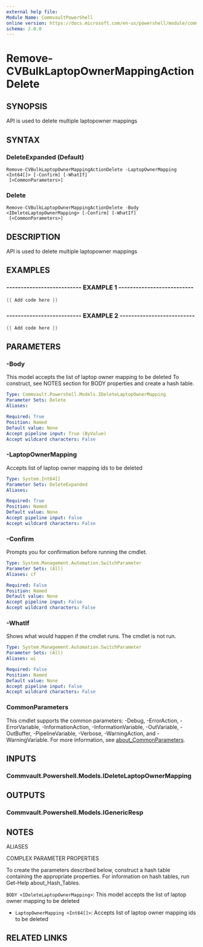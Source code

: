 ```yaml
---
external help file:
Module Name: CommvaultPowerShell
online version: https://docs.microsoft.com/en-us/powershell/module/commvaultpowershell/remove-cvbulklaptopownermappingactiondelete
schema: 2.0.0
---
```


# Remove-CVBulkLaptopOwnerMappingActionDelete

## SYNOPSIS
API is used to delete multiple laptopowner mappings

## SYNTAX

### DeleteExpanded (Default)
```
Remove-CVBulkLaptopOwnerMappingActionDelete -LaptopOwnerMapping <Int64[]> [-Confirm] [-WhatIf]
 [<CommonParameters>]
```

### Delete
```
Remove-CVBulkLaptopOwnerMappingActionDelete -Body <IDeleteLaptopOwnerMapping> [-Confirm] [-WhatIf]
 [<CommonParameters>]
```

## DESCRIPTION
API is used to delete multiple laptopowner mappings

## EXAMPLES

### -------------------------- EXAMPLE 1 --------------------------
```powershell
{{ Add code here }}
```



### -------------------------- EXAMPLE 2 --------------------------
```powershell
{{ Add code here }}
```



## PARAMETERS

### -Body
This model accepts the list of laptop owner mapping to be deleted
To construct, see NOTES section for BODY properties and create a hash table.

```yaml
Type: Commvault.Powershell.Models.IDeleteLaptopOwnerMapping
Parameter Sets: Delete
Aliases:

Required: True
Position: Named
Default value: None
Accept pipeline input: True (ByValue)
Accept wildcard characters: False
```

### -LaptopOwnerMapping
Accepts list of laptop owner mapping ids to be deleted

```yaml
Type: System.Int64[]
Parameter Sets: DeleteExpanded
Aliases:

Required: True
Position: Named
Default value: None
Accept pipeline input: False
Accept wildcard characters: False
```

### -Confirm
Prompts you for confirmation before running the cmdlet.

```yaml
Type: System.Management.Automation.SwitchParameter
Parameter Sets: (All)
Aliases: cf

Required: False
Position: Named
Default value: None
Accept pipeline input: False
Accept wildcard characters: False
```

### -WhatIf
Shows what would happen if the cmdlet runs.
The cmdlet is not run.

```yaml
Type: System.Management.Automation.SwitchParameter
Parameter Sets: (All)
Aliases: wi

Required: False
Position: Named
Default value: None
Accept pipeline input: False
Accept wildcard characters: False
```

### CommonParameters
This cmdlet supports the common parameters: -Debug, -ErrorAction, -ErrorVariable, -InformationAction, -InformationVariable, -OutVariable, -OutBuffer, -PipelineVariable, -Verbose, -WarningAction, and -WarningVariable. For more information, see [about_CommonParameters](http://go.microsoft.com/fwlink/?LinkID=113216).

## INPUTS

### Commvault.Powershell.Models.IDeleteLaptopOwnerMapping

## OUTPUTS

### Commvault.Powershell.Models.IGenericResp

## NOTES

ALIASES

COMPLEX PARAMETER PROPERTIES

To create the parameters described below, construct a hash table containing the appropriate properties. For information on hash tables, run Get-Help about_Hash_Tables.


`BODY <IDeleteLaptopOwnerMapping>`: This model accepts the list of laptop owner mapping to be deleted
  - `LaptopOwnerMapping <Int64[]>`: Accepts list of laptop owner mapping ids to be deleted

## RELATED LINKS

